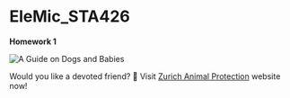 # EleMic_STA426
**Homework 1**


![A Guide on Dogs and Babies](https://www.animalfriends.co.uk/blog/a-guide-on-dogs-and-babies/)


Would you like a devoted friend? :dog: Visit [Zurich Animal Protection](https://www.zuerchertierschutz.ch/en/animal-shelter.htmlg) website now!

